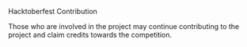Hacktoberfest Contribution

Those who are involved in the project may continue contributing to the project and claim credits towards the competition.
